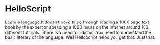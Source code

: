 # HelloScript
Learn a language.It doesn't have to be through reading a 1000 page text book by the expert or spending a 1000 hours on the internet around 100 different tutorials. There is a need for idioms. You need to understand the basic literary of the language. Well HelloScript helps you get that. Just that.
